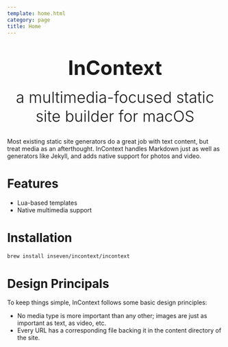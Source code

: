 ```yaml
---
template: home.html
category: page
title: Home
---
```


<div style="margin-bottom: 2em;">
    <p style="font-size: 46px; text-align: center; margin-bottom: 0.4em; font-weight: 700;">InContext</p>
    <p style="font-size: 36px; max-width: 600px; text-align: center; margin: auto; font-weight: 300;">a multimedia-focused static site builder for macOS</p>
</div>

Most existing static site generators do a great job with text content, but treat media as an afterthought. InContext handles Markdown just as well as generators like Jekyll, and adds native support for photos and video.

# Features

- Lua-based templates
- Native multimedia support

# Installation

```bash
brew install inseven/incontext/incontext
```

# Design Principals

To keep things simple, InContext follows some basic design principles:

- No media type is more important than any other; images are just as important as text, as video, etc.
- Every URL has a corresponding file backing it in the content directory of the site.
